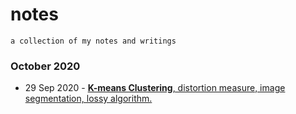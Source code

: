 # notes
`a collection of my notes and writings`

### October 2020
- 29 Sep 2020 - [**K-means Clustering**, distortion measure, image segmentation, lossy algorithm.](https://rohithkrishna.in/notes/2020-09-29-kmeans-clustering.pdf)
